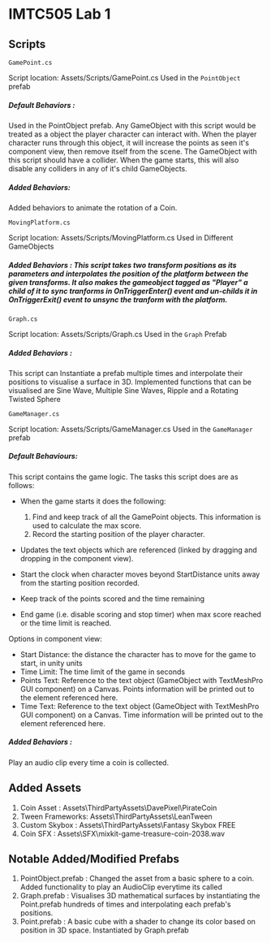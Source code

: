 # IMTC505 Lab 1


## Scripts

`GamePoint.cs`

Script location: Assets/Scripts/GamePoint.cs
Used in the `PointObject` prefab

##### _Default Behaviors_ :
Used in the PointObject prefab. Any GameObject with this script would be treated as a object the player character can interact with. When the player character runs through this object, it will increase the points as seen it's component view, then remove itself from the scene. The GameObject with this script should have a collider. When the game starts, this will also disable any colliders in any of it's child GameObjects.

##### _Added Behaviors_:
Added behaviors to animate the rotation of a Coin.


`MovingPlatform.cs`

Script location: Assets/Scripts/MovingPlatform.cs
Used in Different GameObjects

##### _Added Behaviors_ : This script takes two transform positions as its parameters and interpolates the position of the platform between the given transforms. It also makes the gameobject tagged as "Player" a child of it to sync tranforms in OnTriggerEnter() event and un-childs it in OnTriggerExit() event to unsync the tranform with the platform.

`Graph.cs`

Script location: Assets/Scripts/Graph.cs
Used in the `Graph` Prefab

##### _Added Behaviors_ :
This script can Instantiate a prefab multiple times and interpolate their positions to visualise a surface in 3D. Implemented functions that can be visualised are Sine Wave, Multiple Sine Waves, Ripple and a Rotating Twisted Sphere

`GameManager.cs`

Script location: Assets/Scripts/GameManager.cs
Used in the `GameManager` prefab

##### _Default Behaviours_:
This script contains the game logic. The tasks this script does are as follows:
* When the game starts it does the following:
    1. Find and keep track of all the GamePoint objects. This information is used to calculate the max score.
    2. Record the starting position of the player character.

* Updates the text objects which are referenced (linked by dragging and dropping in the component view).
* Start the clock when character moves beyond StartDistance units away from the starting position recorded.
* Keep track of the points scored and the time remaining
* End game (i.e. disable scoring and stop timer) when max score reached or the time limit is reached.

Options in component view:

* Start Distance: the distance the character has to move for the game to start, in unity units
* Time Limit: The time limit of the game in seconds
* Points Text: Reference to the text object (GameObject with TextMeshPro GUI component) on a Canvas. Points information will be printed out to the element referenced here.
* Time Text:  Reference to the text object (GameObject with TextMeshPro GUI component) on a Canvas. Time information will be printed out to the element referenced here.

##### _Added Behaviors_ : 
Play an audio clip every time a coin is collected. 



## Added Assets

1. Coin Asset : Assets\ThirdPartyAssets\DavePixel\PirateCoin
2. Tween Frameworks: Assets\ThirdPartyAssets\LeanTween
3. Custom Skybox : Assets\ThirdPartyAssets\Fantasy Skybox FREE
4. Coin SFX : Assets\SFX\mixkit-game-treasure-coin-2038.wav


## Notable Added/Modified Prefabs

1. PointObject.prefab : Changed the asset from a basic sphere to a coin. Added functionality to play an AudioClip everytime its called
2. Graph.prefab : Visualises 3D mathematical surfaces by instantiating the Point.prefab hundreds of times and interpolating each prefab's positions.
3. Point.prefab : A basic cube with a shader to change its color based on position in 3D space. Instantiated by Graph.prefab
